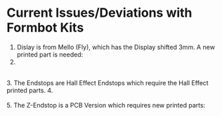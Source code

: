 # Current Issues/Deviations with Formbot Kits
1. Dislay is from Mello (Fly), which has the Display shifted 3mm. A new printed part is needed:
2. <br>
<br>
3. The Endstops are Hall Effect Endstops which require the Hall Effect printed parts.
4. <br>
<br>
5. The Z-Endstop is a PCB Version which requires new printed parts: 
